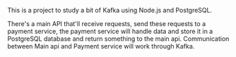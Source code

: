 This is a project to study a bit of Kafka using Node.js and PostgreSQL.

There's a main API that'll receive requests, send these requests to a payment service, the payment service will handle data and store it in a PostgreSQL database and return something to the main api.
Communication between Main api and Payment service will work through Kafka.

